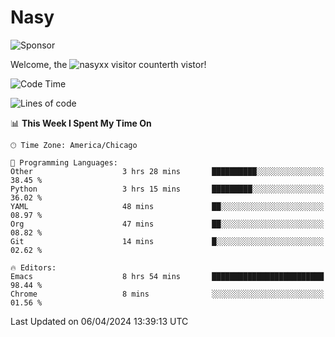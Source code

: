 # Nasy

<!--
<p align="center">
<img height="200" src="https://github-readme-stats.vercel.app/api?username=nasyxx&count_private=true&show_icons=true&theme=dracula&include_all_commits=true"/>
<img height="200" src="https://github-readme-stats.vercel.app/api/top-langs/?username=nasyxx&theme=dracula&hide=html,jupyter+notebook&count_private=true&show_icons=true"/>
</p>

  
----------------
-->

![Sponsor](https://img.shields.io/static/v1.svg?label=Sponsor&message=%E2%9D%A4&logo=GitHub&style=flat&color=pink)
 
Welcome, the ![nasyxx visitor counter](https://count.getloli.com/get/@nasyxx?theme=rule34)th vistor!
 
<!--START_SECTION:waka-->
![Code Time](http://img.shields.io/badge/Code%20Time-4%2C376%20hrs%2019%20mins-blue)

![Lines of code](https://img.shields.io/badge/From%20Hello%20World%20I%27ve%20Written-6.3%20million%20lines%20of%20code-blue)

📊 **This Week I Spent My Time On** 

```text
🕑︎ Time Zone: America/Chicago

💬 Programming Languages: 
Other                    3 hrs 28 mins       ██████████░░░░░░░░░░░░░░░   38.45 % 
Python                   3 hrs 15 mins       █████████░░░░░░░░░░░░░░░░   36.02 % 
YAML                     48 mins             ██░░░░░░░░░░░░░░░░░░░░░░░   08.97 % 
Org                      47 mins             ██░░░░░░░░░░░░░░░░░░░░░░░   08.82 % 
Git                      14 mins             █░░░░░░░░░░░░░░░░░░░░░░░░   02.62 % 

🔥 Editors: 
Emacs                    8 hrs 54 mins       █████████████████████████   98.44 % 
Chrome                   8 mins              ░░░░░░░░░░░░░░░░░░░░░░░░░   01.56 % 
```


 Last Updated on 06/04/2024 13:39:13 UTC
<!--END_SECTION:waka-->

<!-- ![visitors](https://visitor-badge.laobi.icu/badge?page_id=nasyxx.nasyxx) -->

